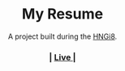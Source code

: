<h1 align="center">My Resume</h1>

<div align="center">
   A project built during the  <a href="https://internship.zuri.team/" target="_blank">HNGi8</a>.
</div>

<div align="center">
  <h3>
    <span> | </span>
    <a href="https://imiebogodson.github.io/my-resume/">
      Live
    </a>
    <span> | </span>
  </h3>
</div>
